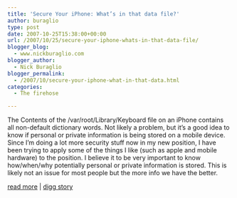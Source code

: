```yaml
---
title: 'Secure Your iPhone: What’s in that data file?'
author: buraglio
type: post
date: 2007-10-25T15:38:00+00:00
url: /2007/10/25/secure-your-iphone-whats-in-that-data-file/
blogger_blog:
  - www.nickburaglio.com
blogger_author:
  - Nick Buraglio
blogger_permalink:
  - /2007/10/secure-your-iphone-what-in-that-data.html
categories:
  - The firehose

---
```

The Contents of the /var/root/Library/Keyboard file on an iPhone contains all non-default dictionary words. Not likely a problem, but it&#8217;s a good idea to know if personal or private information is being stored on a mobile device. Since I&#8217;m doing a lot more security stuff now in my new position, I have been trying to apply some of the things I like (such as apple and mobile hardware) to the position. I believe it to be very important to know how/when/why potentially personal or private information is stored. This is likely not an issue for most people but the more info we have the better.

[read more][1] | [digg story][2]

 [1]: http://www.tuaw.com/2007/10/25/secure-your-iphone-whats-in-that-data-file/
 [2]: http://digg.com/apple/Secure_Your_iPhone_What_s_in_that_data_file